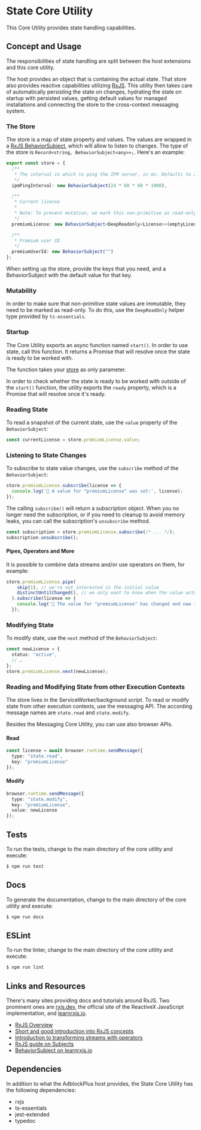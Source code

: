 # State Core Utility

This Core Utility provides state handling capabilities.

## Concept and Usage

The responsibilities of state handling are split between the host extensions and this core utility.

The host provides an object that is containing the actual state. That store also provides reactive capabilities utilizing [RxJS](https://rxjs.dev/guide/overview). This utility then takes care of automatically persisting the state on changes, hydrating the state on startup with persisted values, getting default values for managed installations and connecting the store to the cross-context messaging system.

### The Store

The store is a map of state property and values. The values are wrapped in a [RxJS BehaviorSubject](https://www.learnrxjs.io/learn-rxjs/subjects/behaviorsubject), which will allow to listen to changes. The type of the store is `Record<string, BehaviorSubject<any>>;`. Here's an example:

```typescript
export const store = {
  /**
   * The interval in which to ping the IPM server, in ms. Defaults to 24 hours.
   */
  ipmPingInterval: new BehaviorSubject(24 * 60 * 60 * 1000),

  /**
   * Current license
   * 
   * Note: To prevent mutation, we mark this non-primitive as read-only.
   */
  premiumLicense: new BehaviorSubject<DeepReadonly<License>>(emptyLicense),

  /**
   * Premium user ID
   */
  premiumUserId: new BehaviorSubject("")
};
```

When setting up the store, provide the keys that you need, and a BehaviorSubject with the default value for that key.

### Mutability

In order to make sure that non-primitive state values are immutable, they need to be marked as read-only. To do this, use the `DeepReadOnly` helper type provided by `ts-essentials`.

### Startup

The Core Utility exports an async function named `start()`. In order to use state, call this function. It returns a Promise that will resolve once the state is ready to be worked with.

The function takes your [store](#the-store) as only parameter.

In order to check whether the state is ready to be worked with outside of the `start()` function, the utility exports the `ready` property, which is a Promise that will resolve once it's ready.

### Reading State

To read a snapshot of the current state, use the `value` property of the `BehaviorSubject`:

```typescript
const currentLicense = store.premiumLicense.value;
```

### Listening to State Changes

To subscribe to state value changes, use the `subscribe` method of the `BehaviorSubject`:

```typescript
store.premiumLicense.subscribe(license => {
  console.log('🔔 A value for "premiumLicense" was set:', license);
});
```

The calling `subscribe()` will return a subscription object. When you no longer need the subscription, or if you need to cleanup to avoid memory leaks, you can call the subscription's `unsubscribe` method.

```typescript
const subscription = store.premiumLicense.subscribe(/* ... */);
subscription.unsubscribe();

```

#### Pipes, Operators and More

It is possible to combine data streams and/or use operators on them, for example:

```typescript
store.premiumLicense.pipe(
    skip(1), // we're not interested in the initial value
    distinctUntilChanged(), // we only want to know when the value actually changes
  ).subscribe(license => {
    console.log('🔔 The value for "premiumLicense" has changed and now is:', license);
  });
```

### Modifying State

To modify state, use the `next` method of the `BehaviorSubject`:

```typescript
const newLicense = { 
  status: "active",
  // …
};
store.premiumLicense.next(newLicense);
```

### Reading and Modifying State from other Execution Contexts

The store lives in the ServiceWorker/background script. To read or modify state from other execution contexts, use the messaging API. The according message names are `state.read` and `state.modify`.

Besides the Messaging Core Utility, you can use also browser APIs.

#### Read

```typescript
const license = await browser.runtime.sendMessage({
  type: "state.read",
  key: "premiumLicense"
});
```

#### Modify

```typescript
browser.runtime.sendMessage({
  type: "state.modify",
  key: "premiumLicense",
  value: newLicense
});
```

## Tests

To run the tests, change to the main directory of the core utility and execute:

```bash
$ npm run test
```

## Docs

To generate the documentation, change to the main directory of the core utility and execute:

```bash
$ npm run docs
```

## ESLint

To run the linter, change to the main directory of the core utility and execute:

```bash
$ npm run lint
```

## Links and Resources

There's many sites providing docs and tutorials around RxJS. Two prominent ones are [rxjs.dev](https://rxjs.dev/), the official site of the ReactiveX JavaScript implementation, and [learnrxjs.io](https://www.learnrxjs.io/).

* [RxJS Overview](https://rxjs.dev/guide/overview)
* [Short and good introduction into RxJS concepts](https://www.learnrxjs.io/learn-rxjs/concepts/rxjs-primer)
* [Introduction to transforming streams with operators](https://www.learnrxjs.io/learn-rxjs/concepts/get-started-transforming)
* [RxJS guide on Subjects](https://rxjs.dev/guide/subject)
* [BehaviorSubject on learnrxjs.io](https://www.learnrxjs.io/learn-rxjs/subjects/behaviorsubject)

## Dependencies

In addition to what the AdblockPlus host provides, the State Core Utility has the following dependencies:

* rxjs
* ts-essentials
* jest-extended
* typedoc
